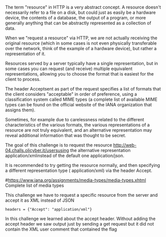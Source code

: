 The term "resource" in HTTP is a very abstract concept. A resource doesn't necessarily refer to a file on a disk, but could just as easily be a hardware device, the contents of a database, the output of a program, or more generally anything that can be abstractly represented as a collection of data.

When we "request a resource" via HTTP, we are not actually receiving the original resource (which in some cases is not even physically transferable over the network, think of the example of a hardware device), but rather a representation of it.

Resources served by a server typically have a single representation, but in some cases you can request (and receive) multiple equivalent representations, allowing you to choose the format that is easiest for the client to process.

The header Acceptsent as part of the request specifies a list of formats that the client considers "acceptable" in order of preference, using a classification system called MIME types (a complete list of available MIME types can be found on the official website of the IANA organization that assigns them).

Sometimes, for example due to carelessness related to the different characteristics of the various formats, the various representations of a resource are not truly equivalent, and an alternative representation may reveal additional information that was thought to be secret.

The goal of this challenge is to request the resource http://web-04.challs.olicyber.it/usersusing the alternative representation application/xmlinstead of the default one application/json.

It is recommended to try getting the resource normally, and then specifying a different representation type ( application/xml) via the header Accept.

#https://www.iana.org/assignments/media-types/media-types.xhtml Complete list of media types 



This challenge we have to request a specific resource from the server and accept it as XML instead of JSON


```
headers = {"Accept": "application/xml"}
```

In this challenge we learned about the accept header. Without adding the accept header we saw output just by sending a get request but it did not contain the XML user comment that contained the flag
